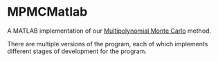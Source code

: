 # MPMCMatlab

A MATLAB implementation of our [Multipolynomial Monte Carlo](https://arxiv.org/pdf/2306.09559.pdf) method.

There are multiple versions of the program, each of which implements different stages of development for the program. 

